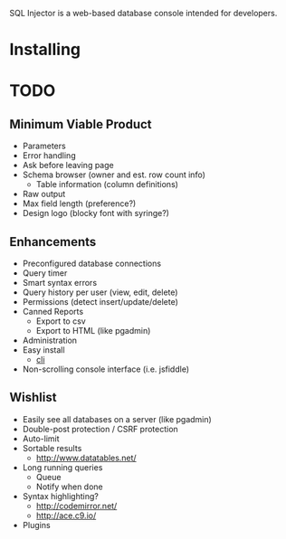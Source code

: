 SQL Injector is a web-based database console intended for developers.  

Installing
==========



TODO
====
## Minimum Viable Product
* Parameters
* Error handling
* Ask before leaving page
* Schema browser (owner and est. row count info)
  * Table information (column definitions)
* Raw output
* Max field length (preference?)
* Design logo (blocky font with syringe?)

## Enhancements
* Preconfigured database connections
* Query timer
* Smart syntax errors
* Query history per user (view, edit, delete)
* Permissions (detect insert/update/delete)
* Canned Reports
  * Export to csv
  * Export to HTML (like pgadmin)
* Administration
* Easy install 
  * [cli](https://github.com/rlidwka/sinopia/blob/master/lib/cli.js)
* Non-scrolling console interface (i.e. jsfiddle)

## Wishlist  
* Easily see all databases on a server (like pgadmin)
* Double-post protection / CSRF protection
* Auto-limit
* Sortable results
  * http://www.datatables.net/
* Long running queries
  * Queue 
  * Notify when done
* Syntax highlighting?
  * http://codemirror.net/
  * http://ace.c9.io/
* Plugins

